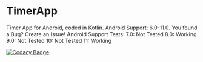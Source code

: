 # TimerApp
Timer App for Android, coded in Kotlin. Android Support: 6.0-11.0. You found a Bug? Create an Issue!
Android Support Tests:
7.0: Not Tested
8.0: Working
9.0: Not Tested
10: Not Tested
11: Working

[![Codacy Badge](https://app.codacy.com/project/badge/Grade/f71236a46c974744a7426561be5ce78c)](https://www.codacy.com/gh/FirephoenixX02/Online-Calculator/dashboard?utm_source=github.com&amp;utm_medium=referral&amp;utm_content=FirephoenixX02/Online-Calculator&amp;utm_campaign=Badge_Grade)
